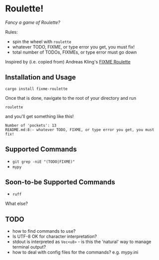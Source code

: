 # Roulette!

*Fancy a game of Roulette?*

Rules:

- spin the wheel with `roulette`
- whatever TODO, FIXME, or type error you get, you must fix!
- total number of TODOs, FIXMEs, or type error must go down

Inspired by (i.e. copied from) Andreas Kling's [FIXME Roulette](https://www.youtube.com/watch?v=fk0EMHevbPs&list=PLMOpZvQB55bdRLT1IY-QD_U4DVp8NDeHo&index=1)

## Installation and Usage

```console
cargo install fixme-roulette
```

Once that is done, navigate to the root of your directory and run

```console
roulette
```

and you'll get something like this!

```console
Number of 'pockets': 13
README.md:8:- whatever TODO, FIXME, or type error you get, you must fix!
```

## Supported Commands

- `git grep -niE "(TODO|FIXME)"`
- `mypy`

## Soon-to-be Supported Commands

- `ruff`

What else?

## TODO

- how to find commands to use?
- Is UTF-8 OK for character interpretation?
- stdout is interpreted as `Vec<u8>` - is this the 'natural' way to manage terminal output?
- how to deal with config files for the commands? e.g. mypy.ini
